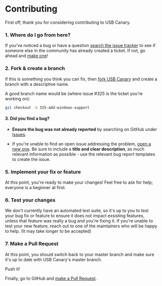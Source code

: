 # Contributing

First off, thank you for considering contributing to USB Canary. 

### 1. Where do I go from here?

If you've noticed a bug or have a question [search the issue tracker](https://github.com/probablynotablog/usb-canary/issues?q=something)
to see if someone else in the community has already created a ticket. If not, go ahead and [make one](https://github.com/probablynotablog/usb-canary/issues/new)!

### 2. Fork & create a branch

If this is something you think you can fix, then [fork USB Canary](https://help.github.com/articles/fork-a-repo)
and create a branch with a descriptive name.

A good branch name would be (where issue #325 is the ticket you're working on):

```sh
git checkout -b 325-add-windows-support
```

#### 3. Did you find a bug?

* **Ensure the bug was not already reported** by searching on GitHub under [Issues](https://github.com/probablynotablog/usb-canary/issues).

* If you're unable to find an open issue addressing the problem, [open a new one](https://github.com/probablynotablog/usb-canary/issues/new). 
Be sure to include a **title and clear description**, as much relevant information as possible - use the relevant bug report templates to create the issue. 

### 5. Implement your fix or feature

At this point, you're ready to make your changes! Feel free to ask for help; everyone is a beginner at first.

### 6. Test your changes

We don't currently have an automated test suite, so it's up to you to test your bug fix or feature to ensure it does not impact exsisting features, unless that feature was really a bug and you're fixing it. If you're unable to test your new feature, reach out to one of the maintainers who will be happy to help. (It may take longer to be accepted)

### 7. Make a Pull Request

At this point, you should switch back to your master branch and make sure it's
up to date with USB Canary's master branch.

Push it!

Finally, go to GitHub and [make a Pull Request](https://help.github.com/articles/creating-a-pull-request).


